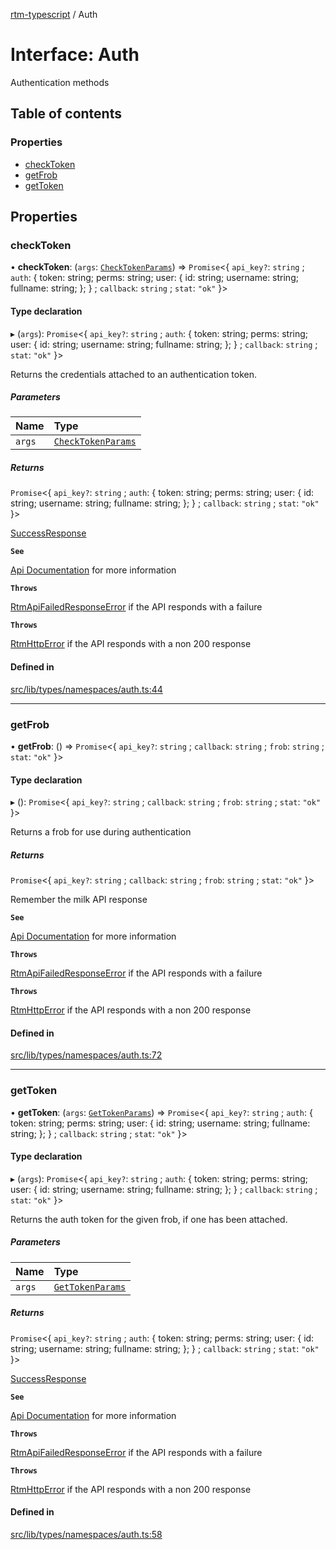[rtm-typescript](../README.md) / Auth

# Interface: Auth

Authentication methods

## Table of contents

### Properties

- [checkToken](Auth.md#checktoken)
- [getFrob](Auth.md#getfrob)
- [getToken](Auth.md#gettoken)

## Properties

### checkToken

• **checkToken**: (`args`: [`CheckTokenParams`](CheckTokenParams.md)) => `Promise`\<\{ `api_key?`: `string` ; `auth`: \{ token: string; perms: string; user: \{ id: string; username: string; fullname: string; }; } ; `callback`: `string` ; `stat`: ``"ok"``  }\>

#### Type declaration

▸ (`args`): `Promise`\<\{ `api_key?`: `string` ; `auth`: \{ token: string; perms: string; user: \{ id: string; username: string; fullname: string; }; } ; `callback`: `string` ; `stat`: ``"ok"``  }\>

Returns the credentials attached to an authentication token.

##### Parameters

| Name | Type |
| :------ | :------ |
| `args` | [`CheckTokenParams`](CheckTokenParams.md) |

##### Returns

`Promise`\<\{ `api_key?`: `string` ; `auth`: \{ token: string; perms: string; user: \{ id: string; username: string; fullname: string; }; } ; `callback`: `string` ; `stat`: ``"ok"``  }\>

[SuccessResponse](SuccessResponse.md)

**`See`**

[Api Documentation](https://www.rememberthemilk.com/services/api/methods/rtm.auth.checkToken.rtm|RTM) for more information

**`Throws`**

[RtmApiFailedResponseError](../classes/RtmApiFailedResponseError.md) if the API responds with a failure

**`Throws`**

[RtmHttpError](../classes/RtmHttpError.md) if the API responds with a non 200 response

#### Defined in

[src/lib/types/namespaces/auth.ts:44](https://github.com/benwainwright/rtm-typescript/blob/bb114b3/src/lib/types/namespaces/auth.ts#L44)

___

### getFrob

• **getFrob**: () => `Promise`\<\{ `api_key?`: `string` ; `callback`: `string` ; `frob`: `string` ; `stat`: ``"ok"``  }\>

#### Type declaration

▸ (): `Promise`\<\{ `api_key?`: `string` ; `callback`: `string` ; `frob`: `string` ; `stat`: ``"ok"``  }\>

Returns a frob for use during authentication

##### Returns

`Promise`\<\{ `api_key?`: `string` ; `callback`: `string` ; `frob`: `string` ; `stat`: ``"ok"``  }\>

Remember the milk API response

**`See`**

[Api Documentation](https://www.rememberthemilk.com/services/api/methods/rtm.auth.getFrob.rtm|RTM) for more information

**`Throws`**

[RtmApiFailedResponseError](../classes/RtmApiFailedResponseError.md) if the API responds with a failure

**`Throws`**

[RtmHttpError](../classes/RtmHttpError.md) if the API responds with a non 200 response

#### Defined in

[src/lib/types/namespaces/auth.ts:72](https://github.com/benwainwright/rtm-typescript/blob/bb114b3/src/lib/types/namespaces/auth.ts#L72)

___

### getToken

• **getToken**: (`args`: [`GetTokenParams`](GetTokenParams.md)) => `Promise`\<\{ `api_key?`: `string` ; `auth`: \{ token: string; perms: string; user: \{ id: string; username: string; fullname: string; }; } ; `callback`: `string` ; `stat`: ``"ok"``  }\>

#### Type declaration

▸ (`args`): `Promise`\<\{ `api_key?`: `string` ; `auth`: \{ token: string; perms: string; user: \{ id: string; username: string; fullname: string; }; } ; `callback`: `string` ; `stat`: ``"ok"``  }\>

Returns the auth token for the given frob, if one has been attached.

##### Parameters

| Name | Type |
| :------ | :------ |
| `args` | [`GetTokenParams`](GetTokenParams.md) |

##### Returns

`Promise`\<\{ `api_key?`: `string` ; `auth`: \{ token: string; perms: string; user: \{ id: string; username: string; fullname: string; }; } ; `callback`: `string` ; `stat`: ``"ok"``  }\>

[SuccessResponse](SuccessResponse.md)

**`See`**

[Api Documentation](https://www.rememberthemilk.com/services/api/methods/rtm.auth.getToken.rtm|RTM) for more information

**`Throws`**

[RtmApiFailedResponseError](../classes/RtmApiFailedResponseError.md) if the API responds with a failure

**`Throws`**

[RtmHttpError](../classes/RtmHttpError.md) if the API responds with a non 200 response

#### Defined in

[src/lib/types/namespaces/auth.ts:58](https://github.com/benwainwright/rtm-typescript/blob/bb114b3/src/lib/types/namespaces/auth.ts#L58)
